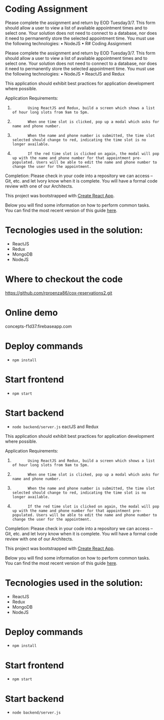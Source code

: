 # Coding Assignment

Please complete the assignment and return by EOD Tuesday3/7. This form should allow a user to view a list of available appointment times and to select one. Your solution does not need to connect to a database, nor does it need to permanently store the selected appointment time. You must use the following technologies:
•             NodeJS
•             R# Coding Assignment

Please complete the assignment and return by EOD Tuesday3/7. This form should allow a user to view a list of available appointment times and to select one. Your solution does not need to connect to a database, nor does it need to permanently store the selected appointment time. You must use the following technologies:
•             NodeJS
•             ReactJS and Redux

This application should exhibit best practices for application development where possible.

Application Requirements:
1.            Using ReactJS and Redux, build a screen which shows a list of hour long slots from 9am to 5pm.
2.            When one time slot is clicked, pop up a modal which asks for name and phone number.
3.            When the name and phone number is submitted, the time slot selected should change to red, indicating the time slot is no longer available.
4.            If the red time slot is clicked on again, the modal will pop up with the name and phone number for that appointment pre-populated. Users will be able to edit the name and phone number to change the user for the appointment.

Completion:
Please check in your code into a repository we can access – Git, etc. and let Ivory know when it is complete. You will have a formal code review with one of our Architects.

This project was bootstrapped with [Create React App](https://github.com/facebookincubator/create-react-app).

Below you will find some information on how to perform common tasks.<br>
You can find the most recent version of this guide [here](https://github.com/facebookincubator/create-react-app/blob/master/packages/react-scripts/template/README.md).

# Tecnologies used in the solution:
* ReactJS
* Redux
* MongoDB
* NodeJS

# Where to checkout the code
https://github.com/rproenza86/cox-reservations2.git

# Online demo
concepts-f1d37.firebaseapp.com

# Deploy commands
* `npm install`

# Start frontend 
* `npm start`

# Start backend 
* `node backend/server.js`
eactJS and Redux

This application should exhibit best practices for application development where possible.

Application Requirements:
1.            Using ReactJS and Redux, build a screen which shows a list of hour long slots from 9am to 5pm.
2.            When one time slot is clicked, pop up a modal which asks for name and phone number.
3.            When the name and phone number is submitted, the time slot selected should change to red, indicating the time slot is no longer available.
4.            If the red time slot is clicked on again, the modal will pop up with the name and phone number for that appointment pre-populated. Users will be able to edit the name and phone number to change the user for the appointment.

Completion:
Please check in your code into a repository we can access – Git, etc. and let Ivory know when it is complete. You will have a formal code review with one of our Architects.

This project was bootstrapped with [Create React App](https://github.com/facebookincubator/create-react-app).

Below you will find some information on how to perform common tasks.<br>
You can find the most recent version of this guide [here](https://github.com/facebookincubator/create-react-app/blob/master/packages/react-scripts/template/README.md).

# Tecnologies used in the solution:
* ReactJS
* Redux
* MongoDB
* NodeJS


# Deploy commands
* `npm install`

# Start frontend 
* `npm start`

# Start backend 
* `node backend/server.js`
